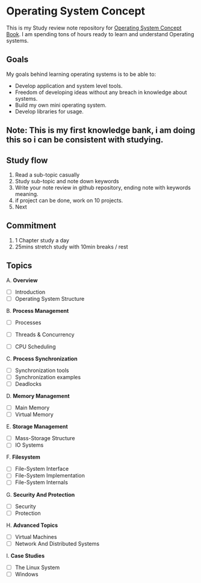 # Operating System Concept

This is my Study review note repository for [Operating System Concept Book](https://www.amazon.com/Operating-System-Concepts-Abraham-Silberschatz/dp/0470128720). I am spending tons of hours ready to learn and understand Operating systems.

## Goals
My goals behind learning operating systems is to be able to:

- Develop application and system level tools.
- Freedom of developing ideas without any breach in knowledge about systems.
- Build my own mini operating system.
- Develop libraries for usage.


<h2><b>Note: This is my first knowledge bank, i am doing this so i can be consistent with studying.</b></h2>

## Study flow
1. Read a sub-topic casually
2. Study sub-topic and note down keywords
3. Write your note review in github repository, ending note with keywords meaning.
4. if project can be done, work on 10 projects.
5. Next


## Commitment
1. 1 Chapter study a day
2. 25mins stretch study with 10min breaks / rest

## Topics
A. **Overview**
- [ ] Introduction
- [ ] Operating System Structure

B. **Process Management**
- [ ] Processes
- [ ] Threads & Concurrency
- [ ] CPU Scheduling


C. **Process Synchronization**
- [ ] Synchronization tools
- [ ] Synchronization examples
- [ ] Deadlocks

D. **Memory Management**
- [ ] Main Memory
- [ ] Virtual Memory

E. **Storage Management**
- [ ] Mass-Storage Structure
- [ ] IO Systems

F. **Filesystem**
- [ ] File-System Interface
- [ ] File-System Implementation
- [ ] File-System Internals

G. **Security And Protection**
- [ ] Security
- [ ] Protection

H. **Advanced Topics**
- [ ] Virtual Machines
- [ ] Network And Distributed Systems

I. **Case Studies**
- [ ] The Linux System
- [ ] Windows
